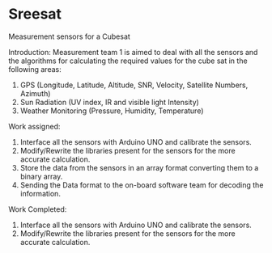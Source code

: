 # Sreesat
Measurement sensors for a Cubesat

Introduction: 
	Measurement team 1 is aimed to deal with all the sensors and the algorithms for calculating the required values for the cube sat in the following areas:
1.	GPS (Longitude, Latitude, Altitude, SNR, Velocity, Satellite Numbers, Azimuth) 
2.	Sun Radiation (UV index, IR and visible light Intensity)
3.	Weather Monitoring (Pressure, Humidity, Temperature)


  Work assigned: 
1.	Interface all the sensors with Arduino UNO and calibrate the sensors.
2.	Modify/Rewrite the libraries present for the sensors for the more accurate calculation.
3.	Store the data from the sensors in an array format converting them to a binary array.
4.	Sending the Data format to the on-board software team for decoding the information.


  Work Completed:
1.	Interface all the sensors with Arduino UNO and calibrate the sensors.
2.	Modify/Rewrite the libraries present for the sensors for the more accurate calculation.
